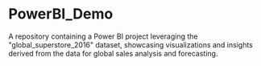 # PowerBI_Demo
A repository containing a Power BI project leveraging the "global_superstore_2016" dataset, showcasing visualizations and insights derived from the data for global sales analysis and forecasting.
